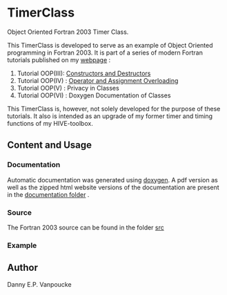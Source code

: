 # TimerClass
Object Oriented Fortran 2003 Timer Class.

This TimerClass is developed to serve as an example of Object Oriented programming
in Fortran 2003. It is part of a series of modern Fortran tutorials published on my 
[webpage](https://dannyvanpoucke.be) :
1. Tutorial OOP(III): [Constructors and Destructors](https://dannyvanpoucke.be/oop-fortran-tut4-en/)
2. Tutorial OOP(IV) : [Operator and Assignment Overloading](https://dannyvanpoucke.be/oop-fortran-tut5-en/)
3. Tutorial OOP(V)  : Privacy in Classes
4. Tutorial OOP(VI) : Doxygen Documentation of Classes

This TimerClass is, however, not solely developed for the purpose of these tutorials. It
also is intended as an upgrade of my former timer and timing functions of my HIVE-toolbox.

## Content and Usage
### Documentation
Automatic documentation was generated using [doxygen](http://www.doxygen.nl/index.html). 
A pdf version as well as the zipped html website versions of the documentation are present in the [documentation folder](/docs/) .

### Source
The Fortran 2003 source can be found in the folder [src](/src/)

### Example

<!--
needs to be added
-->


## Author
Danny E.P. Vanpoucke


    

